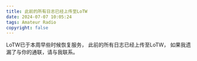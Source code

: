 ```yaml
---
title: 此前的所有日志已经上传至LoTW
date: 2024-07-07 10:05:24
tags: Amateur Radio
copyright: false
---
```

LoTW已于本周早些时候恢复服务，
此前的所有日志已经上传至LoTW，
如果我遗漏了与你的通联，请与我联系。